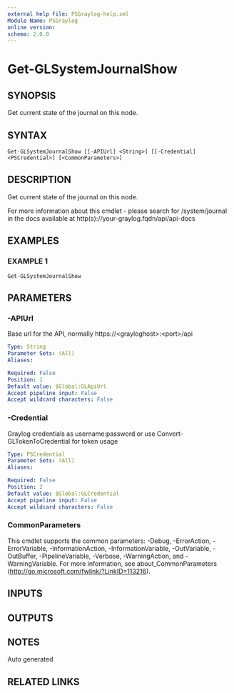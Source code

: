 ```yaml
---
external help file: PSGraylog-help.xml
Module Name: PSGraylog
online version:
schema: 2.0.0
---
```


# Get-GLSystemJournalShow

## SYNOPSIS
Get current state of the journal on this node.

## SYNTAX

```
Get-GLSystemJournalShow [[-APIUrl] <String>] [[-Credential] <PSCredential>] [<CommonParameters>]
```

## DESCRIPTION
Get current state of the journal on this node.


For more information about this cmdlet - please search for /system/journal in the docs available at http(s)://your-graylog.fqdn/api/api-docs

## EXAMPLES

### EXAMPLE 1
```
Get-GLSystemJournalShow
```

## PARAMETERS

### -APIUrl
Base url for the API, normally https://\<grayloghost\>:\<port\>/api

```yaml
Type: String
Parameter Sets: (All)
Aliases:

Required: False
Position: 1
Default value: $Global:GLApiUrl
Accept pipeline input: False
Accept wildcard characters: False
```

### -Credential
Graylog credentials as username:password or use Convert-GLTokenToCredential for token usage

```yaml
Type: PSCredential
Parameter Sets: (All)
Aliases:

Required: False
Position: 2
Default value: $Global:GLCredential
Accept pipeline input: False
Accept wildcard characters: False
```

### CommonParameters
This cmdlet supports the common parameters: -Debug, -ErrorAction, -ErrorVariable, -InformationAction, -InformationVariable, -OutVariable, -OutBuffer, -PipelineVariable, -Verbose, -WarningAction, and -WarningVariable.
For more information, see about_CommonParameters (http://go.microsoft.com/fwlink/?LinkID=113216).

## INPUTS

## OUTPUTS

## NOTES
Auto generated

## RELATED LINKS
